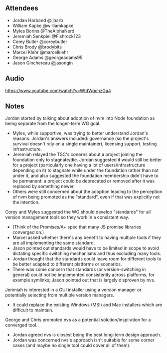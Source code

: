 
## Attendees

- Jordan Harband @ljharb
- William Kapke @williamkapke
- Myles Borins @TheAlphaNerd
- Jeremiah Senkpiel @Fishrock123
- Corey Butler @coreybutler
- Chris Brody @brodybits
- Marcel Klehr @marcelklehr
- George Adams @georgeadams95
- Jason Ginchereau @jasongin

## Audio
<https://www.youtube.com/watch?v=WtdWqchzGa4>

## Notes

Jordan started by talking about adoption of nvm into Node foundation as being separate from the longer-term WG goal.

- Myles, while supportive, was trying to better understand Jordan's reasons. Jordan's answers included: governance 
  (so the project's survival doesn't rely on a single maintainer), licensing support, testing infrastructure.
- Jeremiah relayed the TSC's conerns about a project joining the foundation only to stagnate/die. Jordan suggested 
  it would still be better for a project (particularly one having a lot of users/infrastructure depending on it) 
  to stagnate while under the foundation rather than not under it, and also suggested the foundation membership 
  didn't have to be permanent: a project could be deprecated or removed after it was replaced by something newer.
- Others were still concerned about the adoption leading to the perception of nvm being promoted as the "standard", 
  even if that was explicitly not the intention.

Corey and Myles suggested the WG should develop "standards" for all version management tools so they work in a consistent way.

- (Think of the Promises/A+ spec that many JS promise libraries converged on.)
- Marcel asked whether there's any benefit to having multiple tools if they are all implementing the same standard.
- Jason pointed out standards would have to be limited in scope to avoid dictating specific switching mechanisms and thus 
  excluding many tools.
- Jordan thought that the standards could leave room for different tools to be better adapted to different platforms or 
  scenarios.
- There was some concern that standards (or version-switching in general) could not be implemented consistently across 
  platforms, for example symlinks; Jason pointed out that is largely disproven by nvs.

Jerimiah is interested in a GUI installer using a version manager or potentially selecting from multiple version managers.

- It could replace the existing Windows (MSI) and Mac installers which are difficult to maintain.

George and Chris promoted nvs as a potential solution/inspiration for a converged tool.

- Jordan agreed nvs is closest being the best long-term design approach.
- Jordan was concerned nvs's approach isn't suitable for some corner cases (and maybe no single tool could cover all of them).

